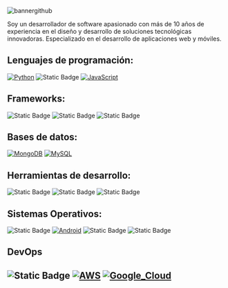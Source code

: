 ![bannergithub](https://github.com/coderdev21/coderdev21/assets/30912173/7c534651-537a-4747-bbdd-6eef1660ded0)

Soy un desarrollador de software apasionado con más de 10 años de experiencia en el diseño y desarrollo de soluciones tecnológicas innovadoras. Especializado en el desarrollo de aplicaciones web y móviles.

## Lenguajes de programación:
  
[![Python](https://img.shields.io/badge/Python-yellow?style=for-the-badge&logo=python&logoColor=white&labelColor=101010)]() ![Static Badge](https://img.shields.io/badge/PHP-php?style=for-the-badge&logo=php&logoColor=white&labelColor=black&color=blue) [![JavaScript](https://img.shields.io/badge/JavaScript-F7DF1E?style=for-the-badge&logo=javascript&logoColor=white&labelColor=101010)]()

## Frameworks:
  
![Static Badge](https://img.shields.io/badge/DJANGO-django?style=for-the-badge&logo=django&logoColor=white&labelColor=black&color=092e20) ![Static Badge](https://img.shields.io/badge/LARAVEL-laravel?style=for-the-badge&logo=laravel&logoColor=white&labelColor=black&color=orange) ![Static Badge](https://img.shields.io/badge/VUE-vue?style=for-the-badge&logo=vuedotjs&logoColor=white&labelColor=black&color=41b883)

## Bases de datos:
  
[![MongoDB](https://img.shields.io/badge/MongoDB-47A248?style=for-the-badge&logo=mongodb&logoColor=white&labelColor=101010)]() [![MySQL](https://img.shields.io/badge/MySQL-4479A1?style=for-the-badge&logo=mysql&logoColor=white&labelColor=101010)]()

## Herramientas de desarrollo:

![Static Badge](https://img.shields.io/badge/GITHUB-github?style=for-the-badge&logo=github&logoColor=white&labelColor=black&color=gray) ![Static Badge](https://img.shields.io/badge/VS_CODE-vs_code?style=for-the-badge&logo=visualstudiocode&logoColor=white&labelColor=black&color=blue) ![Static Badge](https://img.shields.io/badge/ANDROID_STUDIO-android_studio?style=for-the-badge&logo=androidstudio&logoColor=white&labelColor=black&color=green)

## Sistemas Operativos:
  
![Static Badge](https://img.shields.io/badge/iOS-ios?style=for-the-badge&logo=ios&logoColor=white&labelColor=black&color=blue) [![Android](https://img.shields.io/badge/Android-3DDC84?style=for-the-badge&logo=android&logoColor=white&labelColor=101010)]() ![Static Badge](https://img.shields.io/badge/WINDOWS-windows?style=for-the-badge&logo=windows&logoColor=white&labelColor=black&color=blue) ![Static Badge](https://img.shields.io/badge/LINUX-linux?style=for-the-badge&logo=linux&logoColor=white&labelColor=black&color=red)

## DevOps
![Static Badge](https://img.shields.io/badge/AZURE-azure?style=for-the-badge&logo=bazel&logoColor=white&labelColor=black&color=gray) [![AWS](https://img.shields.io/badge/AWS-232F3E?style=for-the-badge&logo=amazon-aws&logoColor=white&labelColor=101010)]() [![Google_Cloud](https://img.shields.io/badge/Google_Cloud-4285F4?style=for-the-badge&logo=googlecloud&logoColor=white&labelColor=101010)]()
- 

<!--
**coderdev21/coderdev21** is a ✨ _special_ ✨ repository because its `README.md` (this file) appears on your GitHub profile.

Here are some ideas to get you started:

- 🔭 I’m currently working on ...
- 🌱 I’m currently learning ...
- 👯 I’m looking to collaborate on ...
- 🤔 I’m looking for help with ...
- 💬 Ask me about ...
- 📫 How to reach me: ...
- 😄 Pronouns: ...
- ⚡ Fun fact: ...
-->
